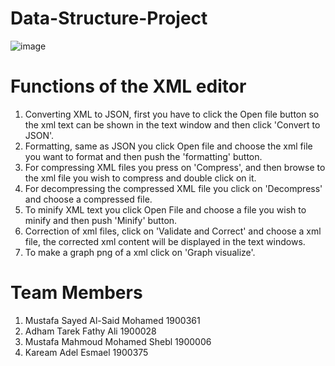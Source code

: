# Data-Structure-Project
![image](https://user-images.githubusercontent.com/57398840/206922113-0a2148e4-e189-4283-ba91-c7bef606bc9e.png)


# Functions of the XML editor
1. Converting XML to JSON, first you have to click the Open file button so the xml text can be shown in the text window and then click 'Convert to JSON'.
2. Formatting, same as JSON you click Open file and choose the xml file you want to format and then push the 'formatting' button.
3. For compressing XML files you press on 'Compress', and then browse to the xml file you wish to compress and double click on it.
4. For decompressing the compressed XML file you click on 'Decompress' and choose a compressed file.
5. To minify XML text you click Open File and choose a file you wish to minify and then push 'Minify' button.
6. Correction of xml files, click on 'Validate and Correct' and choose a xml file, the corrected xml content will be displayed in the text windows.
7. To make a graph png of a xml click on 'Graph visualize'.




# Team Members
1. Mustafa Sayed Al-Said Mohamed          1900361
2. Adham Tarek Fathy Ali                  1900028
3. Mustafa Mahmoud Mohamed Shebl          1900006
4. Kaream Adel Esmael                     1900375

